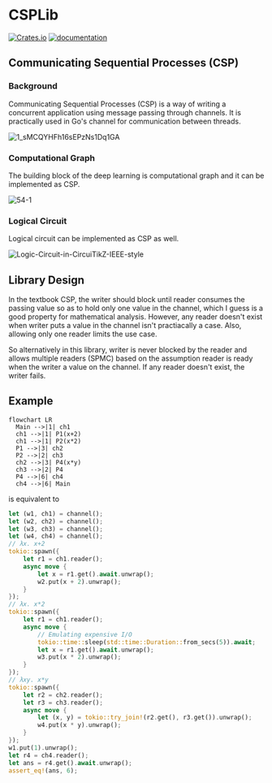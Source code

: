 # CSPLib

[![Crates.io](https://img.shields.io/crates/v/csplib.svg)](https://crates.io/crates/csplib)
[![documentation](https://docs.rs/csplib/badge.svg)](https://docs.rs/csplib)

## Communicating Sequential Processes (CSP)

### Background

Communicating Sequential Processes (CSP) is a way of writing a concurrent application using message passing through channels. It is practically used in Go's channel for communication between threads. 

![1_sMCQYHFh16sEPzNs1Dq1GA](https://user-images.githubusercontent.com/785824/200107637-8ba8cb54-2ff0-473a-89b9-50ec8f7ec6fb.png)

### Computational Graph

The building block of the deep learning is computational graph and it can be implemented as CSP.

![54-1](https://user-images.githubusercontent.com/785824/200149209-cf05253a-59cb-4be9-9fd1-5e7fc7fd8a42.jpeg)

### Logical Circuit

Logical circuit can be implemented as CSP as well.

![Logic-Circuit-in-CircuiTikZ-IEEE-style](https://user-images.githubusercontent.com/785824/200200238-ccfceeb4-a509-4774-a558-b3cda41e664d.jpeg)

## Library Design

In the textbook CSP, the writer should block until reader consumes the passing value so as to hold only one value in the channel, which I guess is a good property for mathematical analysis. However, any reader doesn't exist when writer puts a value in the channel isn't practiacally a case. Also, allowing only one reader limits the use case. 

So alternatively in this library, writer is never blocked by the reader and allows multiple readers (SPMC) based on the assumption reader is ready when the writer  a value on the channel. If any reader doesn't exist, the writer fails.

## Example

```mermaid
flowchart LR
  Main -->|1| ch1
  ch1 -->|1| P1(x+2)
  ch1 -->|1| P2(x*2)
  P1 -->|3| ch2
  P2 -->|2| ch3
  ch2 -->|3| P4(x*y)
  ch3 -->|2| P4
  P4 -->|6| ch4
  ch4 -->|6| Main
```

is equivalent to

```rust
let (w1, ch1) = channel();
let (w2, ch2) = channel();
let (w3, ch3) = channel();
let (w4, ch4) = channel();
// λx. x+2
tokio::spawn({
    let r1 = ch1.reader();
    async move {
        let x = r1.get().await.unwrap();
        w2.put(x + 2).unwrap();
    }
});
// λx. x*2
tokio::spawn({
    let r1 = ch1.reader();
    async move {
        // Emulating expensive I/O
        tokio::time::sleep(std::time::Duration::from_secs(5)).await;
        let x = r1.get().await.unwrap();
        w3.put(x * 2).unwrap();
    }
});
// λxy. x*y
tokio::spawn({
    let r2 = ch2.reader();
    let r3 = ch3.reader();
    async move {
        let (x, y) = tokio::try_join!(r2.get(), r3.get()).unwrap();
        w4.put(x * y).unwrap();
    }
});
w1.put(1).unwrap();
let r4 = ch4.reader();
let ans = r4.get().await.unwrap();
assert_eq!(ans, 6);
```
